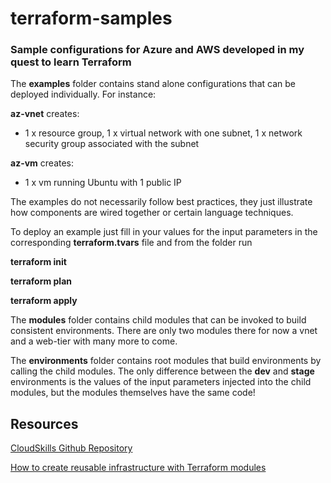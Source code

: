 # terraform-samples
### Sample configurations for Azure and AWS developed in my quest to learn Terraform

The **examples** folder contains stand alone configurations that can be deployed individually. For instance:

**az-vnet** creates:
* 1 x resource group, 1 x virtual network with one subnet, 1 x network security group associated with the subnet

**az-vm** creates:
* 1 x vm running Ubuntu with 1 public IP	
 
The examples do not necessarily follow best practices, they just illustrate how components are wired together or certain language techniques.

To deploy an example just fill in your values for the input parameters in the corresponding **terraform.tvars** file and from the folder run

**terraform init**

**terraform plan**

**terraform apply**

The **modules** folder contains child modules that can be invoked to build consistent environments. There are only two modules there for now a vnet and a web-tier with many more to come.

The **environments** folder contains root modules that build environments by calling the child modules. 
The only difference between the **dev** and **stage** environments is the values of the input parameters injected into the child modules, but the modules themselves have the same code!

## Resources
[CloudSkills Github Repository](https://github.com/cloudskills)

[How to create reusable infrastructure with Terraform modules](https://blog.gruntwork.io/how-to-create-reusable-infrastructure-with-terraform-modules-25526d65f73d)
